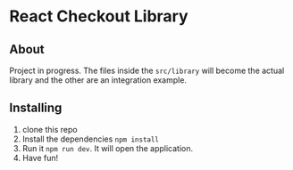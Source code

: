 # React Checkout Library

## About
Project in progress.
The files inside the `src/library` will become the actual library and the other are an integration example.

## Installing
1. clone this repo
2. Install the dependencies `npm install`
3. Run it `npm run dev`. It will open the application.
4. Have fun!
